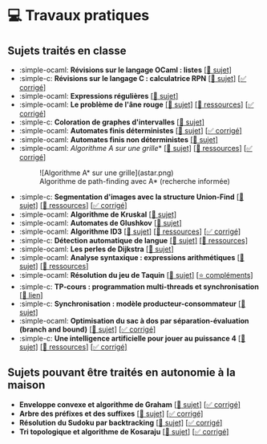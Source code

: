 # :computer: Travaux pratiques

## Sujets traités en classe

- :simple-ocaml: **Révisions sur le langage OCaml : listes** [[:bookmark: sujet]](rev_listes.pdf)
- :simple-c: **Révisions sur le langage C : calculatrice RPN** [[:bookmark: sujet]](calc.pdf) [[:white_check_mark: corrigé]](calc_corrige.zip)
- :simple-ocaml: **Expressions régulières** [[:bookmark: sujet]](regexp.pdf)
- :simple-ocaml: **Le problème de l'âne rouge** [[:bookmark: sujet]](anerouge.pdf) [[:file_folder: ressources]](anerouge_eleve.ml) [[:white_check_mark: corrigé]](anerouge_corrige.ml)
- :simple-c: **Coloration de graphes d'intervalles** [[:bookmark: sujet]](intervalgraph.pdf) 
- :simple-ocaml: **Automates finis déterministes** [[:bookmark: sujet]](automates.pdf) [[:white_check_mark: corrigé]](automates_corrige.ml)
- :simple-ocaml: **Automates finis non déterministes** [[:bookmark: sujet]](automates_nd.pdf)
- :simple-ocaml: **Algorithme A* sur une grille** [[:bookmark: sujet]](astar.pdf) [[:file_folder: ressources]](astar_eleve.ml) [[:white_check_mark: corrigé]](astar_corrige.ml)
    <figure>
    ![Algorithme A* sur une grille](astar.png)
    <figcaption>Algorithme de path-finding avec A* (recherche informée) </figcaption>
    </figure>
- :simple-c: **Segmentation d'images avec la structure Union-Find** [[:bookmark: sujet]](imgseg.pdf) [[:file_folder: ressources]](imgseg_eleve.zip) [[:white_check_mark: corrigé]](imgseg_corrige.zip)
- :simple-ocaml: **Algorithme de Kruskal** [[:bookmark: sujet]](kruskal.pdf) 
- :simple-ocaml: **Automates de Glushkov** [[:bookmark: sujet]](glushkov.pdf) 
- :simple-ocaml: **Algorithme ID3** [[:bookmark: sujet]](id3.pdf) [[:file_folder: ressources]](id3_eleve.ml) [[:white_check_mark: corrigé]](id3_corrige.ml)
- :simple-c: **Détection automatique de langue** [[:bookmark: sujet]](langue.pdf) [[:file_folder: ressources]](langue_eleve.zip) 
- :simple-ocaml: **Les perles de Dijkstra** [[:bookmark: sujet]](perles.pdf) 
- :simple-ocaml: **Analyse syntaxique : expressions arithmétiques** [[:bookmark: sujet]](gram.pdf) [[:file_folder: ressources]](gram_eleve.zip) 
- :simple-ocaml: **Résolution du jeu de Taquin** [[:bookmark: sujet]](taquin.pdf) [[:star: compléments]](taquin_star.pdf) 
- :simple-c: **TP-cours : programmation multi-threads et synchronisation** [[:link: lien]](/algo/concur)
- :simple-c: **Synchronisation : modèle producteur-consommateur** [[:bookmark: sujet]](buffer.pdf) 
- :simple-ocaml: **Optimisation du sac à dos par séparation-évaluation (branch and bound)** [[:bookmark: sujet]](sacados.pdf) [[:white_check_mark: corrigé]](sacados_corrige.ml)
- :simple-c: **Une intelligence artificielle pour jouer au puissance 4** [[:bookmark: sujet]](puissance4.pdf) [[:file_folder: ressources]](puissance4_eleve.c) [[:white_check_mark: corrigé]](puissance4.c)

## Sujets pouvant être traités en autonomie à la maison

- **Enveloppe convexe et algorithme de Graham** [[:bookmark: sujet]](graham.pdf) [[:white_check_mark: corrigé]](graham_corrige.ml)
- **Arbre des préfixes et des suffixes** [[:bookmark: sujet]](ptree.pdf) [[:white_check_mark: corrigé]](ptree_corrige.ml)
- **Résolution du Sudoku par backtracking** [[:bookmark: sujet]](sudoku.pdf) [[:white_check_mark: corrigé]](sudoku_corrige.ml)
- **Tri topologique et algorithme de Kosaraju** [[:bookmark: sujet]](tritopo.pdf) [[:white_check_mark: corrigé]](tritopo_corrige.ml)
